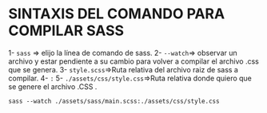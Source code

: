# SINTAXIS DEL COMANDO PARA COMPILAR SASS

1- `sass` => elijo la línea de comando de sass.
2- `--watch`=> observar un archivo y estar pendiente a su cambio para volver a compilar el archivo .css que se genera.
3- `style.scss`=>Ruta relativa del archivo raiz de sass a compilar.
4- `:`
5- `./assets/css/style.css`=>Ruta relativa donde quiero que se genere el archivo .CSS .


 `sass --watch ./assets/sass/main.scss:./assets/css/style.css`

 